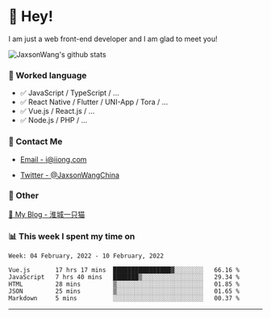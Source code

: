 # 👋 Hey!

I am just a web front-end developer and I am glad to meet you!

![JaxsonWang's github stats](https://github-readme-stats.vercel.app/api?username=JaxsonWang&&show_icons=true&&title_color=1abc9c&&icon_color=1abc9c)


### 📝 Worked language

- ✅ JavaScript / TypeScript / ...
- ✅ React Native / Flutter / UNI-App / Tora / ...
- ✅ Vue.js / React.js / ...
- ✅ Node.js / PHP / ...

### 📮 Contact Me

- [Email - i@iiong.com](mailto:i@iiong.com)

- [Twitter - @JaxsonWangChina](https://twitter.com/JaxsonWangChina)

### 🤪 Other

[📌 My Blog - 淮城一只猫](https://iiong.com)

### 📊 This week I spent my time on

<!--START_SECTION:waka-->
```text
Week: 04 February, 2022 - 10 February, 2022

Vue.js       17 hrs 17 mins  ████████████████▓░░░░░░░░   66.16 % 
JavaScript   7 hrs 40 mins   ███████▒░░░░░░░░░░░░░░░░░   29.34 % 
HTML         28 mins         ▒░░░░░░░░░░░░░░░░░░░░░░░░   01.85 % 
JSON         25 mins         ▒░░░░░░░░░░░░░░░░░░░░░░░░   01.65 % 
Markdown     5 mins          ░░░░░░░░░░░░░░░░░░░░░░░░░   00.37 % 
```
<!--END_SECTION:waka-->

---
